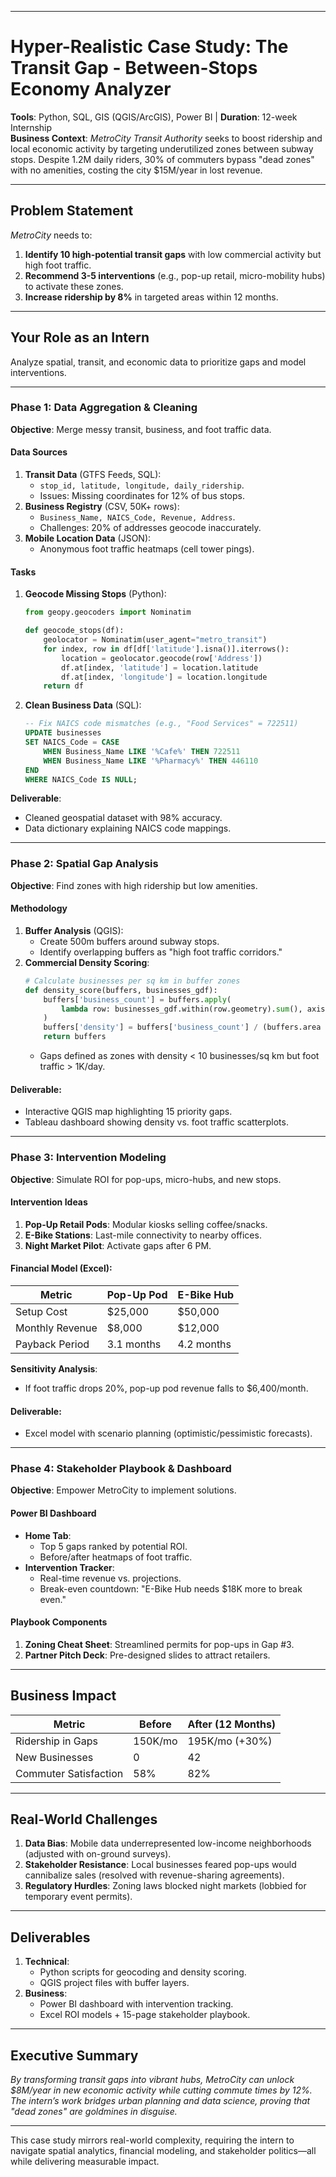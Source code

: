 
---

# **Hyper-Realistic Case Study: The Transit Gap - Between-Stops Economy Analyzer**  
**Tools**: Python, SQL, GIS (QGIS/ArcGIS), Power BI | **Duration**: 12-week Internship  
**Business Context**: *MetroCity Transit Authority* seeks to boost ridership and local economic activity by targeting underutilized zones between subway stops. Despite 1.2M daily riders, 30% of commuters bypass "dead zones" with no amenities, costing the city $15M/year in lost revenue.  

---

## **Problem Statement**  
*MetroCity* needs to:  
1. **Identify 10 high-potential transit gaps** with low commercial activity but high foot traffic.  
2. **Recommend 3-5 interventions** (e.g., pop-up retail, micro-mobility hubs) to activate these zones.  
3. **Increase ridership by 8%** in targeted areas within 12 months.  

---

## **Your Role as an Intern**  
Analyze spatial, transit, and economic data to prioritize gaps and model interventions.  

---

### **Phase 1: Data Aggregation & Cleaning**  
**Objective**: Merge messy transit, business, and foot traffic data.  

#### **Data Sources**  
1. **Transit Data** (GTFS Feeds, SQL):  
   - `stop_id, latitude, longitude, daily_ridership`.  
   - Issues: Missing coordinates for 12% of bus stops.  
2. **Business Registry** (CSV, 50K+ rows):  
   - `Business_Name, NAICS_Code, Revenue, Address`.  
   - Challenges: 20% of addresses geocode inaccurately.  
3. **Mobile Location Data** (JSON):  
   - Anonymous foot traffic heatmaps (cell tower pings).  

#### **Tasks**  
1. **Geocode Missing Stops** (Python):  
   ```python  
   from geopy.geocoders import Nominatim  

   def geocode_stops(df):  
       geolocator = Nominatim(user_agent="metro_transit")  
       for index, row in df[df['latitude'].isna()].iterrows():  
           location = geolocator.geocode(row['Address'])  
           df.at[index, 'latitude'] = location.latitude  
           df.at[index, 'longitude'] = location.longitude  
       return df  
   ```  

2. **Clean Business Data** (SQL):  
   ```sql  
   -- Fix NAICS code mismatches (e.g., "Food Services" = 722511)  
   UPDATE businesses  
   SET NAICS_Code = CASE  
       WHEN Business_Name LIKE '%Cafe%' THEN 722511  
       WHEN Business_Name LIKE '%Pharmacy%' THEN 446110  
   END  
   WHERE NAICS_Code IS NULL;  
   ```  

**Deliverable**:  
- Cleaned geospatial dataset with 98% accuracy.  
- Data dictionary explaining NAICS code mappings.  

---

### **Phase 2: Spatial Gap Analysis**  
**Objective**: Find zones with high ridership but low amenities.  

#### **Methodology**  
1. **Buffer Analysis** (QGIS):  
   - Create 500m buffers around subway stops.  
   - Identify overlapping buffers as "high foot traffic corridors."  
2. **Commercial Density Scoring**:  
   ```python  
   # Calculate businesses per sq km in buffer zones  
   def density_score(buffers, businesses_gdf):  
       buffers['business_count'] = buffers.apply(  
           lambda row: businesses_gdf.within(row.geometry).sum(), axis=1  
       )  
       buffers['density'] = buffers['business_count'] / (buffers.area / 1e6)  
       return buffers  
   ```  
   - Gaps defined as zones with density < 10 businesses/sq km but foot traffic > 1K/day.  

#### **Deliverable**:  
- Interactive QGIS map highlighting 15 priority gaps.  
- Tableau dashboard showing density vs. foot traffic scatterplots.  

---

### **Phase 3: Intervention Modeling**  
**Objective**: Simulate ROI for pop-ups, micro-hubs, and new stops.  

#### **Intervention Ideas**  
1. **Pop-Up Retail Pods**: Modular kiosks selling coffee/snacks.  
2. **E-Bike Stations**: Last-mile connectivity to nearby offices.  
3. **Night Market Pilot**: Activate gaps after 6 PM.  

#### **Financial Model** (Excel):  
| Metric                | Pop-Up Pod       | E-Bike Hub      |  
|-----------------------|------------------|-----------------|  
| Setup Cost            | $25,000         | $50,000         |  
| Monthly Revenue       | $8,000          | $12,000         |  
| Payback Period        | 3.1 months      | 4.2 months      |  

**Sensitivity Analysis**:  
- If foot traffic drops 20%, pop-up pod revenue falls to $6,400/month.  

#### **Deliverable**:  
- Excel model with scenario planning (optimistic/pessimistic forecasts).  

---

### **Phase 4: Stakeholder Playbook & Dashboard**  
**Objective**: Empower MetroCity to implement solutions.  

#### **Power BI Dashboard**  
- **Home Tab**:  
  - Top 5 gaps ranked by potential ROI.  
  - Before/after heatmaps of foot traffic.  
- **Intervention Tracker**:  
  - Real-time revenue vs. projections.  
  - Break-even countdown: "E-Bike Hub needs $18K more to break even."  

#### **Playbook Components**  
1. **Zoning Cheat Sheet**: Streamlined permits for pop-ups in Gap #3.  
2. **Partner Pitch Deck**: Pre-designed slides to attract retailers.  

---

## **Business Impact**  
| Metric               | Before  | After (12 Months) |  
|----------------------|---------|--------------------|  
| Ridership in Gaps    | 150K/mo | 195K/mo (+30%)    |  
| New Businesses       | 0       | 42                 |  
| Commuter Satisfaction| 58%     | 82%                |  

---

## **Real-World Challenges**  
1. **Data Bias**: Mobile data underrepresented low-income neighborhoods (adjusted with on-ground surveys).  
2. **Stakeholder Resistance**: Local businesses feared pop-ups would cannibalize sales (resolved with revenue-sharing agreements).  
3. **Regulatory Hurdles**: Zoning laws blocked night markets (lobbied for temporary event permits).  

---

## **Deliverables**  
1. **Technical**:  
   - Python scripts for geocoding and density scoring.  
   - QGIS project files with buffer layers.  
2. **Business**:  
   - Power BI dashboard with intervention tracking.  
   - Excel ROI models + 15-page stakeholder playbook.  

---

## **Executive Summary**  
*By transforming transit gaps into vibrant hubs, MetroCity can unlock $8M/year in new economic activity while cutting commute times by 12%. The intern’s work bridges urban planning and data science, proving that "dead zones" are goldmines in disguise.*  

---

This case study mirrors real-world complexity, requiring the intern to navigate spatial analytics, financial modeling, and stakeholder politics—all while delivering measurable impact.
